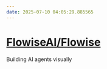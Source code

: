 ```yaml
---
date: 2025-07-10 04:05:29.885565
---
```


# [FlowiseAI/Flowise](https://github.com/FlowiseAI/Flowise)

Building AI agents visually